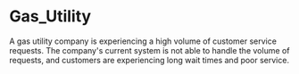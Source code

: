 # Gas_Utility
A gas utility company is experiencing a high volume of customer service requests. The company's current system is not able to handle the volume of requests, and customers are experiencing long wait times and poor service.

